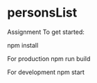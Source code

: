 # personsList
Assignment
To get started:

npm install

For production
npm run build


For development
npm start
